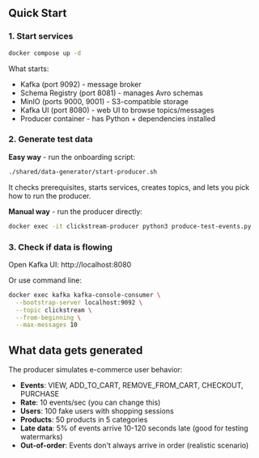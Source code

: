 ## Quick Start

### 1. Start services

```bash
docker compose up -d
```

What starts:
- Kafka (port 9092) - message broker
- Schema Registry (port 8081) - manages Avro schemas
- MinIO (ports 9000, 9001) - S3-compatible storage
- Kafka UI (port 8080) - web UI to browse topics/messages
- Producer container - has Python + dependencies installed

### 2. Generate test data

**Easy way** - run the onboarding script:

```bash
./shared/data-generator/start-producer.sh
```

It checks prerequisites, starts services, creates topics, and lets you pick how to run the producer.

**Manual way** - run the producer directly:

```bash
docker exec -it clickstream-producer python3 produce-test-events.py
```

### 3. Check if data is flowing

Open Kafka UI: http://localhost:8080

Or use command line:
```bash
docker exec kafka kafka-console-consumer \
  --bootstrap-server localhost:9092 \
  --topic clickstream \
  --from-beginning \
  --max-messages 10
```

## What data gets generated

The producer simulates e-commerce user behavior:

- **Events**: VIEW, ADD_TO_CART, REMOVE_FROM_CART, CHECKOUT, PURCHASE
- **Rate**: 10 events/sec (you can change this)
- **Users**: 100 fake users with shopping sessions
- **Products**: 50 products in 5 categories
- **Late data**: 5% of events arrive 10-120 seconds late (good for testing watermarks)
- **Out-of-order**: Events don't always arrive in order (realistic scenario)
